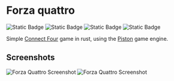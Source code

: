 ﻿# Forza quattro
![Static Badge](https://img.shields.io/badge/version-0.3.1-blue)
![Static Badge](https://img.shields.io/badge/build-passing-40ba13)
![Static Badge](https://img.shields.io/badge/coverage_of_code_we_want_to_test-100%25-95971c)
![Static Badge](https://img.shields.io/badge/Pipeline-filled%20with%20crack-white)

Simple [Connect Four](https://en.wikipedia.org/wiki/Connect_Four) game in rust, using the [Piston](https://github.com/PistonDevelopers/piston) game engine.

## Screenshots
<div class="display: grid; grid-template-columns: 1fr 1fr; gap: 1rem;">
  <img alt="Forza Quattro Screenshot" src="https://github.com/LinusRichter/forza_quattro/assets/55443800/5c93df96-339b-4a33-b17a-a2dab88b5b08">
  <img alt="Forza Quattro Screenshot" src="https://github.com/LinusRichter/forza_quattro/assets/55443800/af31abe6-908d-4e06-a5f6-19d11da7d01b">
</div>
